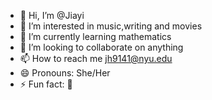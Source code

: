 - 👋 Hi, I’m @Jiayi
- 👀 I’m interested in music,writing and movies
- 🌱 I’m currently learning mathematics
- 💞️ I’m looking to collaborate on anything
- 📫 How to reach me jh9141@nyu.edu
- 😄 Pronouns: She/Her
- ⚡ Fun fact: 🤔️

<!---
Jiayi459/Jiayi459 is a ✨ special ✨ repository because its `README.md` (this file) appears on your GitHub profile.
You can click the Preview link to take a look at your changes.
--->
